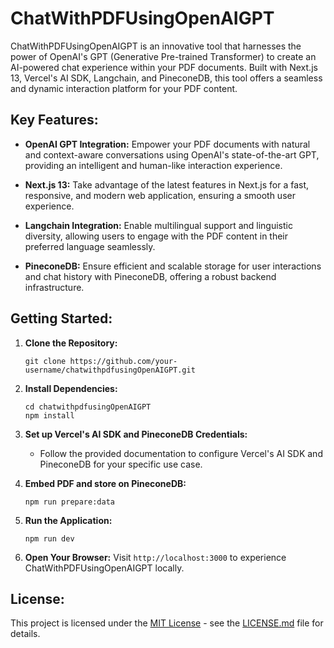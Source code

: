 # ChatWithPDFUsingOpenAIGPT

ChatWithPDFUsingOpenAIGPT is an innovative tool that harnesses the power of OpenAI's GPT (Generative Pre-trained Transformer) to create an AI-powered chat experience within your PDF documents. Built with Next.js 13, Vercel's AI SDK, Langchain, and PineconeDB, this tool offers a seamless and dynamic interaction platform for your PDF content.

## Key Features:

- **OpenAI GPT Integration:** Empower your PDF documents with natural and context-aware conversations using OpenAI's state-of-the-art GPT, providing an intelligent and human-like interaction experience.

- **Next.js 13:** Take advantage of the latest features in Next.js for a fast, responsive, and modern web application, ensuring a smooth user experience.

- **Langchain Integration:** Enable multilingual support and linguistic diversity, allowing users to engage with the PDF content in their preferred language seamlessly.

- **PineconeDB:** Ensure efficient and scalable storage for user interactions and chat history with PineconeDB, offering a robust backend infrastructure.

## Getting Started:

1. **Clone the Repository:**
   ```
   git clone https://github.com/your-username/chatwithpdfusingOpenAIGPT.git
   ```

2. **Install Dependencies:**
   ```
   cd chatwithpdfusingOpenAIGPT
   npm install
   ```

3. **Set up Vercel's AI SDK and PineconeDB Credentials:**
   - Follow the provided documentation to configure Vercel's AI SDK and PineconeDB for your specific use case.

4. **Embed PDF and store on PineconeDB:**
   ```
   npm run prepare:data
   ```

4. **Run the Application:**
   ```
   npm run dev
   ```

5. **Open Your Browser:**
   Visit `http://localhost:3000` to experience ChatWithPDFUsingOpenAIGPT locally.


## License:

This project is licensed under the [MIT License](LICENSE.md) - see the [LICENSE.md](LICENSE.md) file for details.

